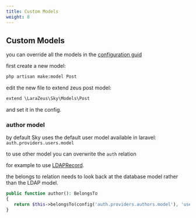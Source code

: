 ```yaml
---
title: Custom Models
weight: 8
---
```


## Custom Models

you can override all the models in the [configuration guid](https://larazeus.com/docs/sky/v3/getting-started/configuration)

first create a new model:

```bash
php artisan make:model Post
```

edit the new file to extend zeus post model:

```php
extend \LaraZeus\Sky\Models\Post
```

and set it in the config.

### author model

by default Sky uses the default user model available in laravel:
`auth.providers.users.model`

to use other model you can overwrite the `auth` relation

for example to use [LDAPRecord](https://ldaprecord.com/docs/laravel/v3/auth/database/configuration#introduction).

the belongs to relation needs to look back at the database model rather than the LDAP model.

```php
public function author(): BelongsTo
{
   return $this->belongsTo(config('auth.providers.authors.model'), 'user_id', 'id');
}
```
